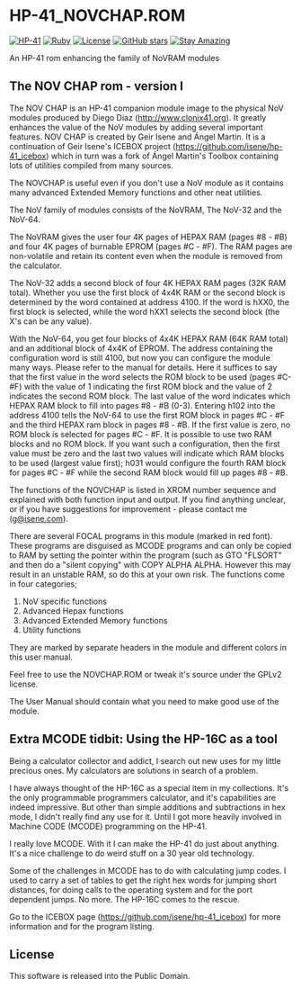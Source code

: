 # HP-41_NOVCHAP.ROM

[![HP-41](https://img.shields.io/badge/HP--41-Calculator-orange)](https://en.wikipedia.org/wiki/HP-41C)
[![Ruby](https://img.shields.io/badge/Ruby-CC342D?style=flat&logo=ruby&logoColor=white)](https://www.ruby-lang.org/)
[![License](https://img.shields.io/badge/License-Public%20Domain-brightgreen.svg)](https://unlicense.org/)
[![GitHub stars](https://img.shields.io/github/stars/isene/HP-41_NOVCHAP.ROM.svg)](https://github.com/isene/HP-41_NOVCHAP.ROM/stargazers)
[![Stay Amazing](https://img.shields.io/badge/Stay-Amazing-blue.svg)](https://isene.org)

An HP-41 rom enhancing the family of NoVRAM modules

## The NOV CHAP rom - version I
The NOV CHAP is an HP-41 companion module image to the physical NoV modules produced by Diego Diaz (http://www.clonix41.org). It greatly enhances the value of the NoV modules by adding several important features. NOV CHAP is created by Geir Isene and Ángel Martin. It is a continuation of Geir Isene's ICEBOX project (https://github.com/isene/hp-41_icebox) which in turn was a fork of Ángel Martin's Toolbox containing lots of utilities compiled from many sources.

The NOVCHAP is useful even if you don't use a NoV module as it contains many advanced Extended Memory functions and other neat utilities.

The NoV family of modules consists of the NoVRAM, The NoV-32 and the NoV-64.

The NoVRAM gives the user four 4K pages of HEPAX RAM (pages #8 - #B) and four 4K pages of burnable EPROM (pages #C - #F). The RAM pages are non-volatile and retain its content even when the module is removed from the calculator.

The NoV-32 adds a second block of four 4K HEPAX RAM pages (32K RAM total).  Whether you use the first block of 4x4K RAM or the second block is determined by the word contained at address 4100. If the word is hXX0, the first block is selected, while the word hXX1 selects the second block (the X's can be any value).

With the NoV-64, you get four blocks of 4x4K HEPAX RAM (64K RAM total) and an additional block of 4x4K of EPROM. The address containing the configuration word is still 4100, but now you can configure the module many ways. Please refer to the manual for details. Here it suffices to say that the first value in the word selects the ROM block to be used (pages #C- #F) with the value of 1 indicating the first ROM block and the value of 2 indicates the second ROM block. The last value of the word indicates which HEPAX RAM block to fill into pages #8 - #B (0-3). Entering h102 into the address 4100 tells the NoV-64 to use the first ROM block in pages #C - #F and the third HEPAX ram block in pages #8 - #B. If the first value is zero, no ROM block is selected for pages #C - #F. It is possible to use two RAM blocks and no ROM block. If you want such a configuration, then the first value must be zero and the last two values will indicate which RAM blocks to be used (largest value first); h031 would configure the fourth RAM block for pages #C - #F while the second RAM block would fill up pages #8 - #B.

The functions of the NOVCHAP is listed in XROM number sequence and explained with both function input and output. If you find anything unclear, or if you have suggestions for improvement - please contact me (g@isene.com).

There are several FOCAL programs in this module (marked in red font).  These programs are disguised as MCODE programs and can only be copied to RAM by setting the pointer within the program (such as GTO "FLSORT" and then do a "silent copying" with COPY ALPHA ALPHA. However this may result in an unstable RAM, so do this at your own risk. The functions come in four categories;

1. NoV specific functions
2. Advanced Hepax functions
3. Advanced Extended Memory functions
4. Utility functions

They are marked by separate headers in the module and different colors in this user manual.

Feel free to use the NOVCHAP.ROM or tweak it's source under the GPLv2 license.

The User Manual should contain what you need to make good use of the module.

## Extra MCODE tidbit: Using the HP-16C as a tool
Being a calculator collector and addict, I search out new uses for my little precious ones. My calculators are solutions in search of a problem.

I have always thought of the HP-16C as a special item in my collections. It's the only programmable programmers calculator, and it's capabilities are indeed impressive.  But other than simple additions and subtractions in hex mode, I didn't really find any use for it. Until I got more heavily involved in Machine CODE (MCODE) programming on the HP-41.

I really love MCODE. With it I can make the HP-41 do just about anything. It's a nice challenge to do weird stuff on a 30 year old technology.

Some of the challenges in MCODE has to do with calculating jump codes. I used to carry a set of tables to get the right hex words for jumping short distances, for doing calls to the operating system and for the port dependent jumps. No more. The HP-16C comes to the rescue.

Go to the ICEBOX page (https://github.com/isene/hp-41_icebox) for more information and for the program listing.

## License
This software is released into the Public Domain.

